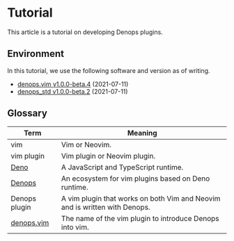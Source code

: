 # Tutorial

This article is a tutorial on developing Denops plugins.

## Environment

In this tutorial, we use the following software and version as of writing.
* [denops.vim v1.0.0-beta.4](https://github.com/vim-denops/denops.vim/releases/tag/v1.0.0-beta.4) (2021-07-11)
* [denops_std v1.0.0-beta.2](https://github.com/vim-denops/deno-denops-std/releases/tag/v1.0.0-beta.2) (2021-07-11)

[vim-jp]: https://vim-jp.org/
[denops.vim]: https://github.com/vim-denops/denops.vim
[deno]: https://deno.land/

## Glossary

| Term                  | Meaning                                                                     |
| --------------------- | --------------------------------------------------------------------------- |
| vim                   | Vim or Neovim.                                                          |
| vim plugin            | Vim plugin or Neovim plugin.                                            |
| [Deno][]              | A JavaScript and TypeScript runtime.                                        |
| [Denops][denops.vim]  | An ecosystem for vim plugins based on Deno runtime.                         |
| Denops plugin         | A vim plugin that works on both Vim and Neovim and is written with Denops.  |
| [denops.vim][]        | The name of the vim plugin to introduce Denops into vim.                      |
